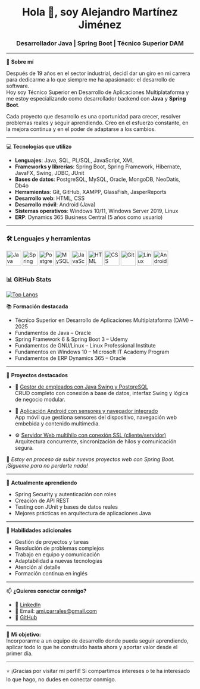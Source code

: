 <h1 align="center">Hola 👋, soy Alejandro Martínez Jiménez</h1>
<h3 align="center">Desarrollador Java | Spring Boot | Técnico Superior DAM</h3>

---

🎯 **Sobre mí**

Después de 19 años en el sector industrial, decidí dar un giro en mi carrera para dedicarme a lo que siempre me ha apasionado: el desarrollo de software.  
Hoy soy Técnico Superior en Desarrollo de Aplicaciones Multiplataforma y me estoy especializando como desarrollador backend con **Java** y **Spring Boot**.  

Cada proyecto que desarrollo es una oportunidad para crecer, resolver problemas reales y seguir aprendiendo. Creo en el esfuerzo constante, en la mejora continua y en el poder de adaptarse a los cambios.

---

💻 **Tecnologías que utilizo**

- **Lenguajes**: Java, SQL, PL/SQL, JavaScript, XML  
- **Frameworks y librerías**: Spring Boot, Spring Framework, Hibernate, JavaFX, Swing, JDBC, JUnit  
- **Bases de datos**: PostgreSQL, MySQL, Oracle, MongoDB, NeoDatis, Db4o  
- **Herramientas**: Git, GitHub, XAMPP, GlassFish, JasperReports  
- **Desarrollo web**: HTML, CSS  
- **Desarrollo móvil**: Android (Java)  
- **Sistemas operativos**: Windows 10/11, Windows Server 2019, Linux  
- **ERP**: Dynamics 365 Business Central (5 años como usuario)

---

### 🛠️ Lenguajes y herramientas

<p align="left">
  <img src="https://cdn.jsdelivr.net/gh/devicons/devicon/icons/java/java-original.svg" alt="Java" width="40" height="40"/>
  <img src="https://cdn.jsdelivr.net/gh/devicons/devicon/icons/spring/spring-original.svg" alt="Spring" width="40" height="40"/>
  <img src="https://cdn.jsdelivr.net/gh/devicons/devicon/icons/postgresql/postgresql-original.svg" alt="PostgreSQL" width="40" height="40"/>
  <img src="https://cdn.jsdelivr.net/gh/devicons/devicon/icons/mysql/mysql-original.svg" alt="MySQL" width="40" height="40"/>
  <img src="https://cdn.jsdelivr.net/gh/devicons/devicon/icons/javascript/javascript-original.svg" alt="JavaScript" width="40" height="40"/>
  <img src="https://cdn.jsdelivr.net/gh/devicons/devicon/icons/html5/html5-original.svg" alt="HTML" width="40" height="40"/>
  <img src="https://cdn.jsdelivr.net/gh/devicons/devicon/icons/css3/css3-original.svg" alt="CSS" width="40" height="40"/>
  <img src="https://cdn.jsdelivr.net/gh/devicons/devicon/icons/git/git-original.svg" alt="Git" width="40" height="40"/>
  <img src="https://cdn.jsdelivr.net/gh/devicons/devicon/icons/linux/linux-original.svg" alt="Linux" width="40" height="40"/>
  <img src="https://cdn.jsdelivr.net/gh/devicons/devicon/icons/android/android-original.svg" alt="Android" width="40" height="40"/>
</p>

### 📊 GitHub Stats

[![Top Langs](https://github-readme-stats.vercel.app/api/top-langs/?username=AlexMajiA&layout=compact&theme=radical)](https://github.com/anuraghazra/github-readme-stats)

📚 **Formación destacada**

- Técnico Superior en Desarrollo de Aplicaciones Multiplataforma (DAM) – 2025  
- Fundamentos de Java – Oracle  
- Spring Framework 6 & Spring Boot 3 – Udemy  
- Fundamentos de GNU/Linux – Linux Professional Institute  
- Fundamentos en Windows 10 – Microsoft IT Academy Program  
- Fundamentos de ERP Dynamics 365 – Oracle  

---

📌 **Proyectos destacados**

- 🧾 [Gestor de empleados con Java Swing y PostgreSQL](https://github.com/AlexMajiA/Gestor-de-empleados)  
  CRUD completo con conexión a base de datos, interfaz Swing y lógica de negocio modular.

- 📱 [Aplicación Android con sensores y navegador integrado](https://github.com/AlexMajiA/App-Android)  
  App móvil que gestiona sensores del dispositivo, navegación web embebida y contenido multimedia.

- ⚙️ [Servidor Web multihilo con conexión SSL (cliente/servidor)](https://github.com/AlexMajiA/ServidorWeb-Socket-SSL)  
  Arquitectura concurrente, sincronización de hilos y comunicación segura.

📌 *Estoy en proceso de subir nuevos proyectos web con Spring Boot. ¡Sígueme para no perderte nada!*

---

🌱 **Actualmente aprendiendo**

- Spring Security y autenticación con roles  
- Creación de API REST  
- Testing con JUnit y bases de datos reales  
- Mejores prácticas en arquitectura de aplicaciones Java

---

🧠 **Habilidades adicionales**

- Gestión de proyectos y tareas  
- Resolución de problemas complejos  
- Trabajo en equipo y comunicación  
- Adaptabilidad a nuevas tecnologías  
- Atención al detalle  
- Formación continua en inglés  

---

📫 **¿Quieres conectar conmigo?**

- 💼 [LinkedIn](https://www.linkedin.com/in/alejandro-amj/)  
- 📧 Email: amj.parrales@gmail.com  
- 🐙 [GitHub](https://github.com/AlexMajiA)

---

🚀 **Mi objetivo:**  
Incorporarme a un equipo de desarrollo donde pueda seguir aprendiendo, aplicar todo lo que he construido hasta ahora y aportar valor desde el primer día.

---

⭐ ¡Gracias por visitar mi perfil! Si compartimos intereses o te ha interesado lo que hago, no dudes en conectar conmigo.
